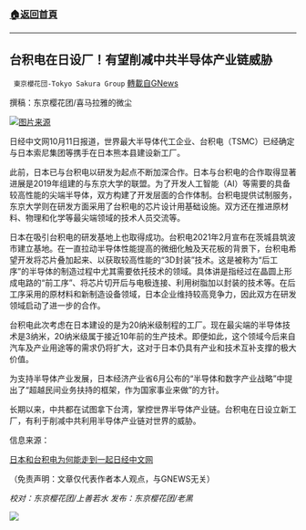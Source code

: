 ###  [:house:返回首頁](https://github.com/ourhimalayas/txt)
---


## 台积电在日设厂！有望削减中共半导体产业链威胁
` 東京櫻花団-Tokyo Sakura Group` [轉載自GNews](https://gnews.org/zh-hans/1586906/)

撰稿：东京樱花团/喜马拉雅的微尘

![](https://assets.gnews.org/wp-content/uploads/2021/10/台积电在日设厂！有望削减中共半导体产业链威胁.jpg)[图片来源](https://finance.ettoday.net/news/1583362)

日经中文网10月11日报道，世界最大半导体代工企业、台积电（TSMC）已经确定与日本索尼集团等携手在日本熊本县建设新工厂。

此前，日本已与台积电以研发为起点不断加深合作。日本与台积电的合作取得显著进展是2019年组建的与东京大学的联盟。为了开发人工智能（AI）等需要的具备较高性能的尖端半导体，双方构建了开发层面的合作体制。台积电提供试制服务，东京大学则在研发方面采用了台积电的芯片设计用基础设施。双方还在推进原材料、物理和化学等最尖端领域的技术人员交流等。

日本在吸引台积电的研发基地上也取得成功。台积电2021年2月宣布在茨城县筑波市建立基地。在一直拉动半导体性能提高的微细化触及天花板的背景下，台积电希望开发将芯片叠加起来、以获取较高性能的“3D封装”技术。这是被称为“后工序”的半导体的制造过程中尤其需要依托技术的领域。具体讲是指经过在晶圆上形成电路的“前工序”、将芯片切开后与电极连接、利用树脂加以封装的技术等。在后工序采用的原材料和新制造设备领域，日本企业维持较高竞争力，因此双方在研发领域启动了进一步的合作。

台积电此次考虑在日本建设的是为20纳米级制程的工厂。现在最尖端的半导体技术是3纳米，20纳米级属于接近10年前的生产技术。即便如此，这个领域今后来自汽车及产业用途等的需求仍将扩大，这对于日本仍具有产业和技术互补支撑的极大价值。

为支持半导体产业发展，日本经济产业省6月公布的“半导体和数字产业战略”中提出了“超越民间业务扶持的框架，作为国家事业来做”的方针。

长期以来，中共都在试图拿下台湾，掌控世界半导体产业链。台积电在日设立新工厂，有利于削减中共利用半导体产业链对世界的威胁。

信息来源：

[日本和台积电为何能走到一起日经中文网](https://cn.nikkei.com/industry/manufacturing/46294-2021-10-11-10-19-54.html?start=1)

（免责声明：文章仅代表作者本人观点，与GNEWS无关）

*校对：东京樱花团/上善若水
发布：东京樱花团/老黑*

![](https://assets.gnews.org/wp-content/uploads/2021/10/image0-1-18-1.png)
